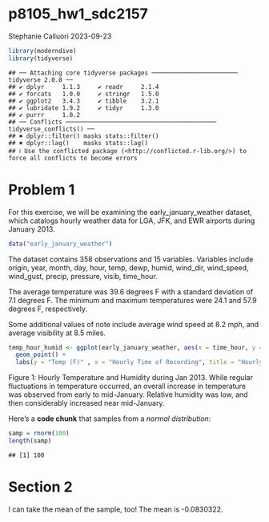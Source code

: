 p8105_hw1_sdc2157
================
Stephanie Calluori
2023-09-23

``` r
library(moderndive)
library(tidyverse)
```

    ## ── Attaching core tidyverse packages ──────────────────────── tidyverse 2.0.0 ──
    ## ✔ dplyr     1.1.3     ✔ readr     2.1.4
    ## ✔ forcats   1.0.0     ✔ stringr   1.5.0
    ## ✔ ggplot2   3.4.3     ✔ tibble    3.2.1
    ## ✔ lubridate 1.9.2     ✔ tidyr     1.3.0
    ## ✔ purrr     1.0.2     
    ## ── Conflicts ────────────────────────────────────────── tidyverse_conflicts() ──
    ## ✖ dplyr::filter() masks stats::filter()
    ## ✖ dplyr::lag()    masks stats::lag()
    ## ℹ Use the conflicted package (<http://conflicted.r-lib.org/>) to force all conflicts to become errors

# Problem 1

For this exercise, we will be examining the early_january_weather
dataset, which catalogs hourly weather data for LGA, JFK, and EWR
airports during January 2013.

``` r
data("early_january_weather")
```

The dataset contains 358 observations and 15 variables. Variables
include origin, year, month, day, hour, temp, dewp, humid, wind_dir,
wind_speed, wind_gust, precip, pressure, visib, time_hour.

The average temperature was 39.6 degrees F with a standard deviation of
7.1 degrees F. The minimum and maximum temperatures were 24.1 and 57.9
degrees F, respectively.

Some additional values of note include average wind speed at 8.2 mph,
and average visibility at 8.5 miles.

``` r
temp_hour_humid <- ggplot(early_january_weather, aes(x = time_hour, y = temp, color = humid)) + 
  geom_point() +
  labs(y = "Temp (F)" , x = "Hourly Time of Recording", title = "Hourly Temperature and Humidity during Jan 2013")
```

Figure 1: Hourly Temperature and Humidity during Jan 2013. While regular
fluctuations in temperature occurred, an overall increase in temperature
was observed from early to mid-January. Relative humidity was low, and
then considerably increased near mid-January.

Here’s a **code chunk** that samples from a *normal distribution*:

``` r
samp = rnorm(100)
length(samp)
```

    ## [1] 100

# Section 2

I can take the mean of the sample, too! The mean is -0.0830322.
